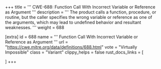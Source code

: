 +++
title = '''
CWE-688: Function Call With Incorrect Variable or Reference as Argument
'''
description	= '''
The product calls a function, procedure, or routine, but the caller specifies the wrong variable or reference as one of the arguments, which may lead to undefined behavior and resultant weaknesses.
'''
weight = 688

[extra]
id = 688
name = '''
Function Call With Incorrect Variable or Reference as Argument
'''
url = "https://cwe.mitre.org/data/definitions/688.html"
vote = "Virtually Impossible"
class = "Variant"
clippy_helps = false
rust_docs_links = [
	
]
+++
